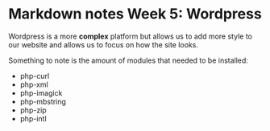 # Markdown notes Week 5: Wordpress

Wordpress is a more **complex** platform but allows us to add more style to our website and allows us to focus on how the site looks.

Something to note is the amount of modules that needed to be installed:
- php-curl
- php-xml
- php-imagick
- php-mbstring
- php-zip
- php-intl
